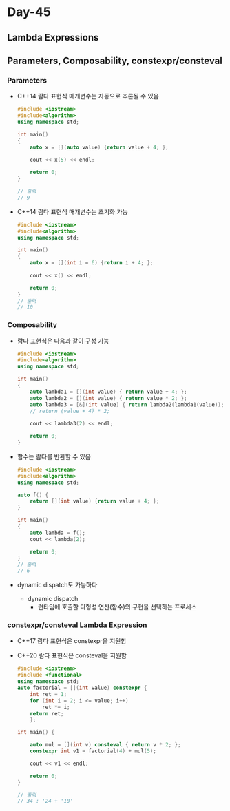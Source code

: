# Day-45

## Lambda Expressions
## Parameters, Composability, constexpr/consteval

### **Parameters**

- C++14 람다 표현식 매개변수는 자동으로 추론될 수 있음
    
    ```cpp
    #include <iostream>
    #include<algorithm>
    using namespace std;
    
    int main()
    {
    	auto x = [](auto value) {return value + 4; };
    	
    	cout << x(5) << endl;
    
    	return 0;
    }
    
    // 출력
    // 9
    ```
    
- C++14 람다 표현식 매개변수는 초기화 가능
    
    ```cpp
    #include <iostream>
    #include<algorithm>
    using namespace std;
    
    int main()
    {
    	auto x = [](int i = 6) {return i + 4; };
    	
    	cout << x() << endl;
    
    	return 0;
    }
    // 출력
    // 10
    ```
    

### Composability

- 람다 표현식은 다음과 같이 구성 가능
    
    ```cpp
    #include <iostream>
    #include<algorithm>
    using namespace std;
    
    int main()
    {
    	auto lambda1 = [](int value) { return value + 4; };
    	auto lambda2 = [](int value) { return value * 2; };
    	auto lambda3 = [&](int value) { return lambda2(lambda1(value)); };
    	// return (value + 4) * 2;
    	
    	cout << lambda3(2) << endl;
    
    	return 0;
    }
    ```
    
- 함수는 람다를 반환할 수 있음
    
    ```cpp
    #include <iostream>
    #include<algorithm>
    using namespace std;
    
    auto f() {
    	return [](int value) {return value + 4; };
    }
    
    int main()
    {
    	auto lambda = f();
    	cout << lambda(2);
    
    	return 0;
    }
    // 출력
    // 6
    ```
    
- dynamic dispatch도 가능하다
    - dynamic dispatch
        - 런타임에 호출할 다형성 연산(함수)의 구현을 선택하는 프로세스

### constexpr/consteval Lambda Expression

- C++17 람다 표현식은 constexpr을 지원함
- C++20 람다 표현식은 consteval을 지원함
    
    ```cpp
    #include <iostream>
    #include <functional>
    using namespace std;
    auto factorial = [](int value) constexpr {
        int ret = 1;
        for (int i = 2; i <= value; i++)
            ret *= i;
        return ret;
        };
    
    int main() {
    
        auto mul = [](int v) consteval { return v * 2; };
        constexpr int v1 = factorial(4) + mul(5); 
    
        cout << v1 << endl;
    
        return 0;
    }
    
    // 출력
    // 34 : '24 + '10'
    ```
